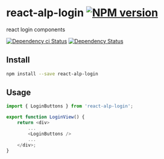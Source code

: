 # react-alp-login [![NPM version][npm-image]][npm-url]

react login components

[![Dependency ci Status][dependencyci-image]][dependencyci-url]
[![Dependency Status][daviddm-image]][daviddm-url]

## Install

```sh
npm install --save react-alp-login
```

## Usage

```js
import { LoginButtons } from 'react-alp-login';

export function LoginView() {
    return <div>
        ...
        <LoginButtons />
        ...
    </div>;
}
```

[npm-image]: https://img.shields.io/npm/v/react-alp-login.svg?style=flat-square
[npm-url]: https://npmjs.org/package/react-alp-login
[daviddm-image]: https://david-dm.org/alpjs/react-alp-login.svg?style=flat-square
[daviddm-url]: https://david-dm.org/alpjs/react-alp-login
[dependencyci-image]: https://dependencyci.com/github/alpjs/react-alp-login/badge?style=flat-square
[dependencyci-url]: https://dependencyci.com/github/alpjs/react-alp-login
